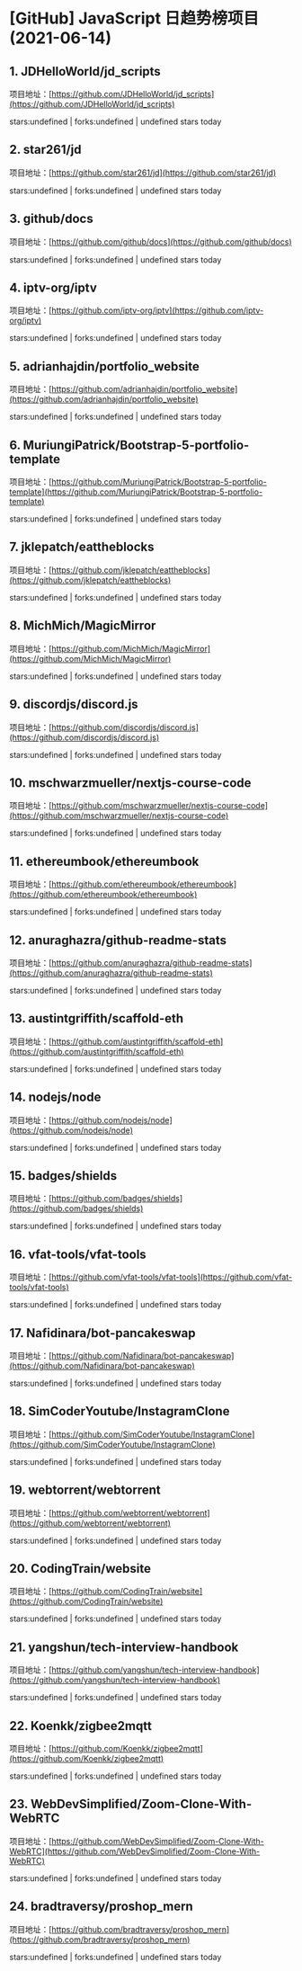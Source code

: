 # [GitHub] JavaScript 日趋势榜项目(2021-06-14)

## 1. JDHelloWorld/jd_scripts 

项目地址：[https://github.com/JDHelloWorld/jd_scripts](https://github.com/JDHelloWorld/jd_scripts)

stars:undefined | forks:undefined | undefined stars today 



## 2. star261/jd 

项目地址：[https://github.com/star261/jd](https://github.com/star261/jd)

stars:undefined | forks:undefined | undefined stars today 



## 3. github/docs 

项目地址：[https://github.com/github/docs](https://github.com/github/docs)

stars:undefined | forks:undefined | undefined stars today 



## 4. iptv-org/iptv 

项目地址：[https://github.com/iptv-org/iptv](https://github.com/iptv-org/iptv)

stars:undefined | forks:undefined | undefined stars today 



## 5. adrianhajdin/portfolio_website 

项目地址：[https://github.com/adrianhajdin/portfolio_website](https://github.com/adrianhajdin/portfolio_website)

stars:undefined | forks:undefined | undefined stars today 



## 6. MuriungiPatrick/Bootstrap-5-portfolio-template 

项目地址：[https://github.com/MuriungiPatrick/Bootstrap-5-portfolio-template](https://github.com/MuriungiPatrick/Bootstrap-5-portfolio-template)

stars:undefined | forks:undefined | undefined stars today 



## 7. jklepatch/eattheblocks 

项目地址：[https://github.com/jklepatch/eattheblocks](https://github.com/jklepatch/eattheblocks)

stars:undefined | forks:undefined | undefined stars today 



## 8. MichMich/MagicMirror 

项目地址：[https://github.com/MichMich/MagicMirror](https://github.com/MichMich/MagicMirror)

stars:undefined | forks:undefined | undefined stars today 



## 9. discordjs/discord.js 

项目地址：[https://github.com/discordjs/discord.js](https://github.com/discordjs/discord.js)

stars:undefined | forks:undefined | undefined stars today 



## 10. mschwarzmueller/nextjs-course-code 

项目地址：[https://github.com/mschwarzmueller/nextjs-course-code](https://github.com/mschwarzmueller/nextjs-course-code)

stars:undefined | forks:undefined | undefined stars today 



## 11. ethereumbook/ethereumbook 

项目地址：[https://github.com/ethereumbook/ethereumbook](https://github.com/ethereumbook/ethereumbook)

stars:undefined | forks:undefined | undefined stars today 



## 12. anuraghazra/github-readme-stats 

项目地址：[https://github.com/anuraghazra/github-readme-stats](https://github.com/anuraghazra/github-readme-stats)

stars:undefined | forks:undefined | undefined stars today 



## 13. austintgriffith/scaffold-eth 

项目地址：[https://github.com/austintgriffith/scaffold-eth](https://github.com/austintgriffith/scaffold-eth)

stars:undefined | forks:undefined | undefined stars today 



## 14. nodejs/node 

项目地址：[https://github.com/nodejs/node](https://github.com/nodejs/node)

stars:undefined | forks:undefined | undefined stars today 



## 15. badges/shields 

项目地址：[https://github.com/badges/shields](https://github.com/badges/shields)

stars:undefined | forks:undefined | undefined stars today 



## 16. vfat-tools/vfat-tools 

项目地址：[https://github.com/vfat-tools/vfat-tools](https://github.com/vfat-tools/vfat-tools)

stars:undefined | forks:undefined | undefined stars today 



## 17. Nafidinara/bot-pancakeswap 

项目地址：[https://github.com/Nafidinara/bot-pancakeswap](https://github.com/Nafidinara/bot-pancakeswap)

stars:undefined | forks:undefined | undefined stars today 



## 18. SimCoderYoutube/InstagramClone 

项目地址：[https://github.com/SimCoderYoutube/InstagramClone](https://github.com/SimCoderYoutube/InstagramClone)

stars:undefined | forks:undefined | undefined stars today 



## 19. webtorrent/webtorrent 

项目地址：[https://github.com/webtorrent/webtorrent](https://github.com/webtorrent/webtorrent)

stars:undefined | forks:undefined | undefined stars today 



## 20. CodingTrain/website 

项目地址：[https://github.com/CodingTrain/website](https://github.com/CodingTrain/website)

stars:undefined | forks:undefined | undefined stars today 



## 21. yangshun/tech-interview-handbook 

项目地址：[https://github.com/yangshun/tech-interview-handbook](https://github.com/yangshun/tech-interview-handbook)

stars:undefined | forks:undefined | undefined stars today 



## 22. Koenkk/zigbee2mqtt 

项目地址：[https://github.com/Koenkk/zigbee2mqtt](https://github.com/Koenkk/zigbee2mqtt)

stars:undefined | forks:undefined | undefined stars today 



## 23. WebDevSimplified/Zoom-Clone-With-WebRTC 

项目地址：[https://github.com/WebDevSimplified/Zoom-Clone-With-WebRTC](https://github.com/WebDevSimplified/Zoom-Clone-With-WebRTC)

stars:undefined | forks:undefined | undefined stars today 



## 24. bradtraversy/proshop_mern 

项目地址：[https://github.com/bradtraversy/proshop_mern](https://github.com/bradtraversy/proshop_mern)

stars:undefined | forks:undefined | undefined stars today 



